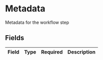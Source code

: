 # Metadata

Metadata for the workflow step


## Fields

| Field       | Type        | Required    | Description |
| ----------- | ----------- | ----------- | ----------- |